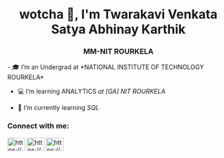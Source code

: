 <h1 align="center"> wotcha 👋, I'm Twarakavi Venkata Satya Abhinay Karthik</h1>
<h3 align="center">MM-NIT ROURKELA</h3>
- 🎓 I’m an Undergrad at *NATIONAL INSTITUTE OF TECHNOLOGY ROURKELA*

- 💻 I’m learning ANALYTICS *at [GA] NIT ROURKELA*

- 🌱 I’m currently learning *SQL*
<h3 align="left">Connect with me:</h3>
<p align="left">
<a href="https://linkedin.com/in/https://www.linkedin.com/in/abhinay-karthik-tvs-04318623b/" target="blank"><img align="center" src="https://raw.githubusercontent.com/rahuldkjain/github-profile-readme-generator/master/src/images/icons/Social/linked-in-alt.svg" alt="https://www.linkedin.com/in/abhinay-karthik-tvs-04318623b/" height="30" width="40" /></a>
<a href="https://fb.com/https://www.facebook.com/profile.php?id=100016432831254" target="blank"><img align="center" src="https://raw.githubusercontent.com/rahuldkjain/github-profile-readme-generator/master/src/images/icons/Social/facebook.svg" alt="https://www.facebook.com/profile.php?id=100016432831254" height="30" width="40" /></a>
<a href="https://instagram.com/https://www.instagram.com/abhinay_karthik23/" target="blank"><img align="center" src="https://raw.githubusercontent.com/rahuldkjain/github-profile-readme-generator/master/src/images/icons/Social/instagram.svg" alt="https://www.instagram.com/abhinay_karthik23/" height="30" width="40" /></a>
</p>
